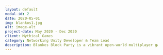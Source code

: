 ```yaml
---
layout: default
modal-id: 2
date: 2020-05-01
img: blankos1.jpg
alt: image-alt
project-date: May 2020 - Dec 2020
client: Mythical Games
category: Networking Unity Developer & Team Lead
description: Blankos Block Party is a vibrant open-world multiplayer game styled like a giant block party, with a focus on custom art and design, building your own levels, exploration of user created levels.
---
```

